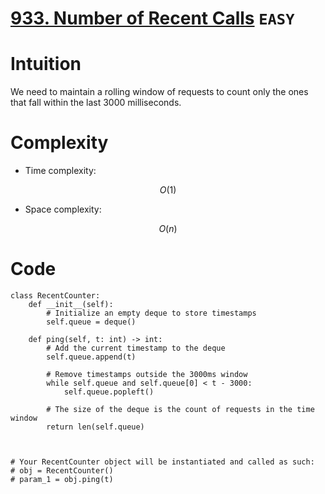 # [933. Number of Recent Calls](https://leetcode.com/problems/number-of-recent-calls/description/?envType=study-plan-v2&envId=leetcode-75) `EASY`
# Intuition
<!-- Describe your first thoughts on how to solve this problem. -->
We need to maintain a rolling window of requests to count only the ones that fall within the last 3000 milliseconds. 

# Complexity
- Time complexity:
<!-- Add your time complexity here, e.g. $$O(n)$$ -->
$$O(1)$$
- Space complexity:
<!-- Add your space complexity here, e.g. $$O(n)$$ -->
$$O(n)$$
# Code
```python3 []
class RecentCounter:
    def __init__(self):
        # Initialize an empty deque to store timestamps
        self.queue = deque()

    def ping(self, t: int) -> int:
        # Add the current timestamp to the deque
        self.queue.append(t)
        
        # Remove timestamps outside the 3000ms window
        while self.queue and self.queue[0] < t - 3000:
            self.queue.popleft()
        
        # The size of the deque is the count of requests in the time window
        return len(self.queue)



# Your RecentCounter object will be instantiated and called as such:
# obj = RecentCounter()
# param_1 = obj.ping(t)
```

